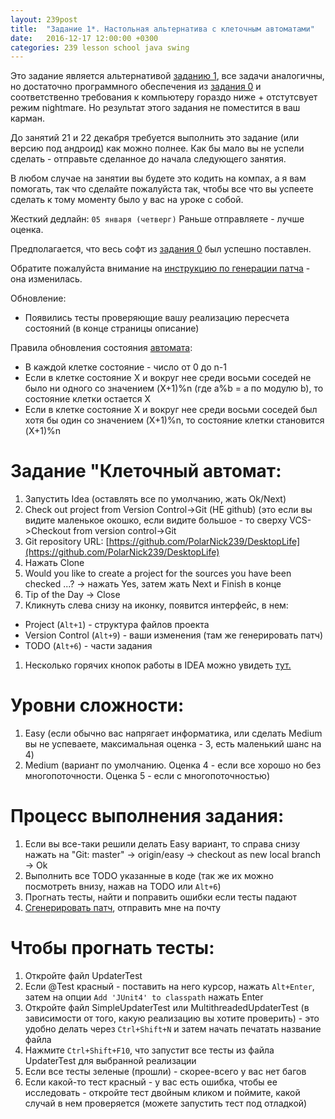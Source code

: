```yaml
---
layout: 239post
title:  "Задание 1*. Настольная альтернатива с клеточным автоматами"
date:   2016-12-17 12:00:00 +0300
categories: 239 lesson school java swing
---
```


Это задание является альтернативой [заданию 1](/lessons/239/lesson/school/android/java/2016/12/14/android-life.html), все задачи аналогичны, но достаточно программного обеспечения из [задания 0](/lessons/239/lesson/school/java/2016/12/10/Java.html) и соответственно требования к компьютеру гораздо ниже + отстутсвует режим nightmare. Но результат этого задания не поместится в ваш карман.

До занятий 21 и 22 декабря требуется выполнить это задание (или версию под андроид) как можно полнее. Как бы мало вы не успели сделать - отправьте сделанное до начала следующего занятия.

В любом случае на занятии вы будете это кодить на компах, а я вам помогать, так что сделайте пожалуйста так, чтобы все что вы успеете сделать к тому моменту было у вас на уроке с собой.

Жесткий дедлайн: `05 января (четверг)` Раньше отправляете - лучше оценка.

Предполагается, что весь софт из [задания 0](/lessons/239/lesson/school/java/2016/12/10/Java.html) был успешно поставлен.

Обратите пожалуйста внимание на [инструкцию по генерации патча](/lessons/239/lesson/school/1703/05/16/Patch.html) - она изменилась.

Обновление:

 - Появились тесты проверяющие вашу реализацию пересчета состояний (в конце страницы описание)

Правила обновления состояния [автомата](https://en.wikipedia.org/wiki/Cyclic_cellular_automaton):

 - В каждой клетке состояние - число от 0 до n-1
 - Если в клетке состояние X и вокруг нее среди восьми соседей не было ни одного со значением (X+1)%n (где a%b = a по модулю b), то состояние клетки остается X
 - Если в клетке состояние X и вокруг нее среди восьми соседей был хотя бы один со значением (X+1)%n, то состояние клетки становится (X+1)%n

Задание "Клеточный автомат:
===========================
1. Запустить Idea (оставлять все по умолчанию, жать Ok/Next)
1. Check out project from Version Control->Git (НЕ github) (это если вы видите маленькое окошко, если видите большое - то сверху VCS->Checkout from version control->Git
1. Git repository URL: [https://github.com/PolarNick239/DesktopLife](https://github.com/PolarNick239/DesktopLife)
1. Нажать Clone
1. Would you like to create a project for the sources you have been checked ...? -> нажать Yes, затем жать Next и Finish в конце
1. Tip of the Day -> Close
1. Кликнуть слева снизу на иконку, появится интерфейс, в нем:
 - Project (`Alt+1`) - структура файлов проекта
 - Version Control (`Alt+9`) - ваши изменения (там же генерировать патч)
 - TODO (`Alt+6`) - части задания
1. Несколько горячих кнопок работы в IDEA можно увидеть [тут.](/lessons/239/lesson/school/1914/08/18/IDEA-hotkeys.html)

Уровни сложности:
=================
1. Easy (если обычно вас напрягает информатика, или сделать Medium вы не успеваете, максимальная оценка - 3, есть маленький шанс на 4)
1. Medium (вариант по умолчанию. Оценка 4 - если все хорошо но без многопоточности. Оценка 5 - если с многопоточностью)

Процесс выполнения задания:
===========================
1. Если вы все-таки решили делать Easy вариант, то справа снизу нажать на "Git: master" -> origin/easy -> checkout as new local branch -> Ok
3. Выполнить все TODO указанные в коде (так же их можно посмотреть внизу, нажав на TODO или `Alt+6`)
4. Прогнать тесты, найти и поправить ошибки если тесты падают
6. [Сгенерировать патч](/lessons/239/lesson/school/1703/05/16/Patch.html), отправить мне на почту

Чтобы прогнать тесты:
=====================
1. Откройте файл UpdaterTest
1. Если @Test красный - поставить на него курсор, нажать `Alt+Enter`, затем на опции `Add 'JUnit4' to classpath` нажать Enter
1. Откройте файл SimpleUpdaterTest или MultithreadedUpdaterTest (в зависимости от того, какую реализацию вы хотите проверить) - это удобно делать через `Ctrl+Shift+N` и затем начать печатать название файла
1. Нажмите `Ctrl+Shift+F10`, что запустит все тесты из файла UpdaterTest для выбранной реализации
1. Если все тесты зеленые (прошли) - скорее-всего у вас нет багов
1. Если какой-то тест красный - у вас есть ошибка, чтобы ее исследовать - откройте тест двойным кликом и поймите, какой случай в нем проверяется (можете запустить тест под отладкой)
